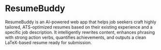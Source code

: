 # ResumeBuddy
ResumeBuddy is an AI-powered web app that helps job seekers craft highly tailored, ATS-optimized resumes based on their existing experience and a specific job description. It intelligently rewrites content, enhances phrasing with strong action verbs, quantifies achievements, and outputs a clean LaTeX-based resume ready for submission.
